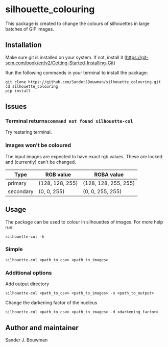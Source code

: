 # silhouette_colouring
This package is created to change the colours of silhouettes in large batches of GIF images.

## Installation

Make sure git is installed on your system. If not, install it (https://git-scm.com/book/en/v2/Getting-Started-Installing-Git)

Run the following commands in your terminal to install the package:
```shell 
git clone https://github.com/SanderJBouwman/silhouette_colouring.git
cd silhouette_colouring
pip install .
```

## Issues 
### Terminal returns`command not found silhouette-col`
Try restaring terminal.  

### Images won't be coloured
The input images are expected to have exact rgb values. These are locked and (currently) can't be changed.  

| Type      	| RGB value        	| RGBA value          	|
|-----------	|-----------------	|----------------------	|
| primary   	| (128, 128, 255) 	| (128, 128, 255, 255) 	|
| secondary 	| (0, 0, 255)     	| (0, 0, 255, 255)     	|


## Usage
The package can be used to colour in silhouettes of images.
For more help run: 
```shell
silhouette-col -h
```

### Simple  
```shell
silhouette-col <path_to_csv> <path_to_images>
```

### Additional options 
Add output directory
```shell
silhouette-col <path_to_csv> <path_to_images> -o <path_to_output>
```

Change the darkening factor of the nucleus
```shell
silhouette-col <path_to_csv> <path_to_images> -d <darkening_factor>
```

## Author and maintainer
Sander J. Bouwman

